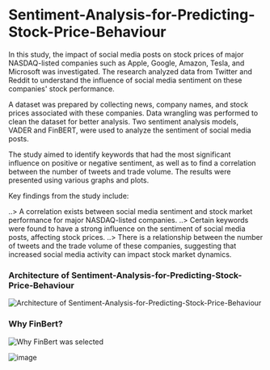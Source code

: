 # Sentiment-Analysis-for-Predicting-Stock-Price-Behaviour
In this study, the impact of social media posts on stock prices of major NASDAQ-listed companies such as Apple, Google, Amazon, Tesla, and Microsoft was investigated. The research analyzed data from Twitter and Reddit to understand the influence of social media sentiment on these companies' stock performance.

A dataset was prepared by collecting news, company names, and stock prices associated with these companies. Data wrangling was performed to clean the dataset for better analysis. Two sentiment analysis models, VADER and FinBERT, were used to analyze the sentiment of social media posts.

The study aimed to identify keywords that had the most significant influence on positive or negative sentiment, as well as to find a correlation between the number of tweets and trade volume. The results were presented using various graphs and plots.

Key findings from the study include:

..> A correlation exists between social media sentiment and stock market performance for major NASDAQ-listed companies.
..> Certain keywords were found to have a strong influence on the sentiment of social media posts, affecting stock prices.
..> There is a relationship between the number of tweets and the trade volume of these companies, suggesting that increased social media activity can impact stock market dynamics.

### Architecture of Sentiment-Analysis-for-Predicting-Stock-Price-Behaviour

![Architecture of Sentiment-Analysis-for-Predicting-Stock-Price-Behaviour](https://github.com/ar-adityarajput/Sentiment-Analysis-of-Stock-Price/blob/main/Projects%20Images/Architecture.png)

### Why FinBert? 

![Why FinBert was selected](https://github.com/ar-adityarajput/Sentiment-Analysis-of-Stock-Price/blob/main/Projects%20Images/Why%20finBERT.png)

![image](https://user-images.githubusercontent.com/20230397/229546500-4ed4d4bb-7ada-4f6a-bac4-768ecc91a185.png)
